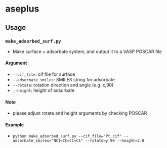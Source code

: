 # aseplus

## Usage
### `make_adsorbed_surf.py`
* Make surface + adsorbate system, and output it to a VASP POSCAR file
 
#### Argument
* `--cif_file`: cif file for surface
* `--adsorbate_smiles`: SMILES string for adsorbate
* `--rotate`: rotation direction and angle (e.g. x,90)
* `--height`: height of adsorbate

#### Note
* please adjust rotate and height arguments by checking POSCAR
 
#### Example
* `python make_adsorbed_surf.py --cif_file="Pt.cif" --adsorbate_smiles="NC1=CC=CC=C1" --rotate=y,90 --height=2.0`